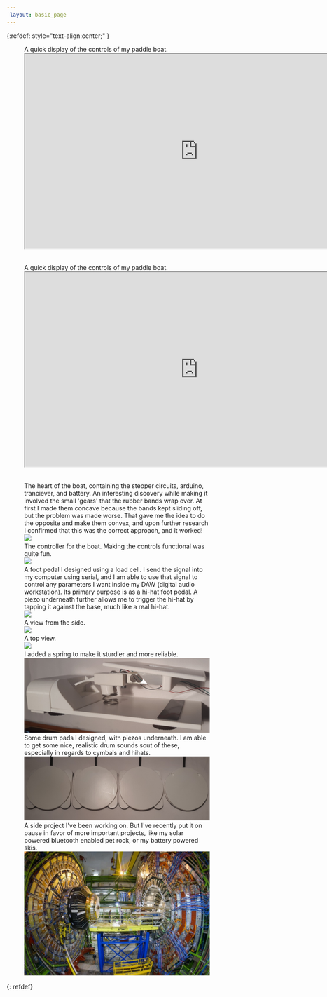 ```yaml
---
 layout: basic_page
---
```





{:refdef: style="text-align:center;" }

<figure>
  <figcaption>A quick display of the controls of my paddle boat.</figcaption>
  <div style="text-align: center;margin-bottom: 30px"><iframe class="video" width="789" height="444"       src="https://www.youtube.com/embed/HEWLz2Ls8z0" 
  frameborder="10px" allow="accelerometer; autoplay; encrypted-media; gyroscope; picture-in-picture" allowfullscreen></iframe></div>

  <figcaption>A quick display of the controls of my paddle boat.</figcaption>
    <div style="text-align: center;margin-bottom: 30px"><iframe class="video" width="789" height="444" src="https://www.youtube.com/embed/HEWLz2Ls8z0" 
    frameborder="10px" allow="accelerometer; autoplay; encrypted-media; gyroscope; picture-in-picture" allowfullscreen></iframe></div>

  <figcaption>The heart of the boat, containing the stepper circuits, arduino, tranciever, and battery. An interesting discovery while making it involved the small 'gears' that the rubber bands wrap over. At first I made them concave because the bands kept sliding off, but the problem was made worse. That gave me the idea to do the opposite and make them convex, and upon further research I confirmed that this was the correct approach, and it worked! </figcaption>
  <img src="/Images/reciever.JPG" class="round" />
  
  <figcaption>The controller for the boat. Making the controls functional was quite fun.</figcaption>
  <img src="/Images/controller.JPG" class="round" />
  
  <figcaption>A foot pedal I designed using a load cell. I send the signal into my computer using serial, and I am able to use that signal to control any parameters I want inside my DAW (digital audio workstation). Its primary purpose is as a hi-hat foot pedal. A piezo underneath further allows me to trigger the hi-hat by tapping it against the base, much like a real hi-hat.</figcaption>
  <img src="/Images/fp_angled.JPG" class="round" />
  
  <figcaption>A view from the side.</figcaption>
  <img src="/Images/fp_side.JPG" class="round" />
  
  <figcaption>A top view.</figcaption>
  <img src="/Images/fp_top.JPG" class="round" />

  <figcaption>I added a spring to make it sturdier and more reliable.</figcaption>
  <img src="/Images/fp_spring.jpg" class="round" />
  
  <figcaption>Some drum pads I designed, with piezos underneath. I am able to get some nice, realistic drum sounds sout of these, especially in regards    to cymbals and hihats. </figcaption>
  <img src="/Images/Piezo_Drums.jpg" class="round" />

  <figcaption>A side project I've been working on. But I've recently put it on pause in favor of more important projects, like my solar powered bluetooth enabled pet rock, or my battery powered skis.  </figcaption>
  <img src="/Images/hadron.jpg" class="round" />
  
</figure>
{: refdef}





